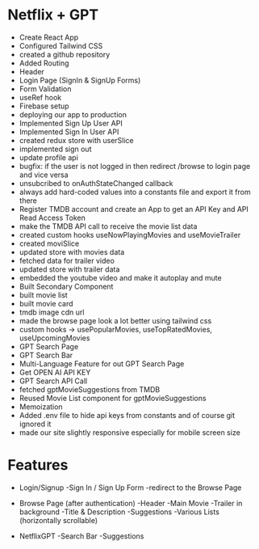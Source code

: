 # Netflix + GPT

- Create React App
- Configured Tailwind CSS
- created a github repository
- Added Routing
- Header
- Login Page (SignIn & SignUp Forms)
- Form Validation
- useRef hook
- Firebase setup
- deploying our app to production
- Implemented Sign Up User API
- Implemented Sign In User API
- created redux store with userSlice
- implemented sign out
- update profile api
- bugfix: if the user is not logged in then redirect /browse to login page and vice versa
- unsubcribed to onAuthStateChanged callback
- always add hard-coded values into a constants file and export it from there
- Register TMDB account and create an App to get an API Key and API Read Access Token
- make the TMDB API call to receive the movie list data
- created custom hooks useNowPlayingMovies and useMovieTrailer
- created moviSlice
- updated store with movies data
- fetched data for trailer video
- updated store with trailer data
- embedded the youtube video and make it autoplay and mute
- Built Secondary Component
- built movie list
- built movie card
- tmdb image cdn url
- made the browse page look a lot better using tailwind css
- custom hooks -> usePopularMovies, useTopRatedMovies, useUpcomingMovies
- GPT Search Page
- GPT Search Bar
- Multi-Language Feature for out GPT Search Page
- Get OPEN AI API KEY
- GPT Search API Call
- fetched gptMovieSuggestions from TMDB
- Reused Movie List component for gptMovieSuggestions
- Memoization
- Added .env file to hide api keys from constants and of course git ignored it
- made our site slightly responsive especially for mobile screen size

# Features

- Login/Signup
  -Sign In / Sign Up Form
  -redirect to the Browse Page

- Browse Page (after authentication)
  -Header
  -Main Movie
  -Trailer in background
  -Title & Description
  -Suggestions
  -Various Lists (horizontally scrollable)

- NetflixGPT
  -Search Bar
  -Suggestions
